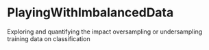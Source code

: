 # PlayingWithImbalancedData
Exploring and quantifying the impact oversampling or undersampling training data on classification

